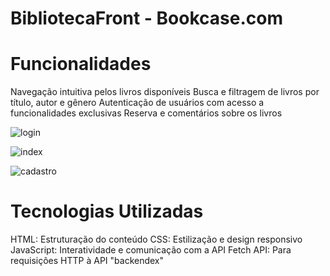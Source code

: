 # BibliotecaFront - Bookcase.com

# Funcionalidades
Navegação intuitiva pelos livros disponíveis
Busca e filtragem de livros por título, autor e gênero
Autenticação de usuários com acesso a funcionalidades exclusivas
Reserva e comentários sobre os livros

![login](https://github.com/user-attachments/assets/f5165f42-2dc9-47b8-a581-41706dca8d28)

![index](https://github.com/user-attachments/assets/6ecc7987-7f54-4d29-b9a8-6dc2bbd78066)

![cadastro](https://github.com/user-attachments/assets/d0b29594-2c6e-48ec-ad6f-d53c784d12fb)


# Tecnologias Utilizadas
HTML: Estruturação do conteúdo
CSS: Estilização e design responsivo
JavaScript: Interatividade e comunicação com a API
Fetch API: Para requisições HTTP à API "backendex"
